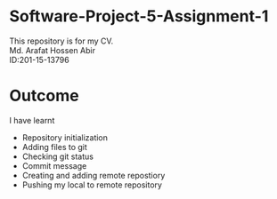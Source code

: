 # Software-Project-5-Assignment-1
This repository is for my CV.<br />Md. Arafat Hossen Abir<br />ID:201-15-13796
# Outcome
I have learnt
- Repository initialization
- Adding files to git
- Checking git status
- Commit message
- Creating and adding remote repostiory
- Pushing my local to remote repository
